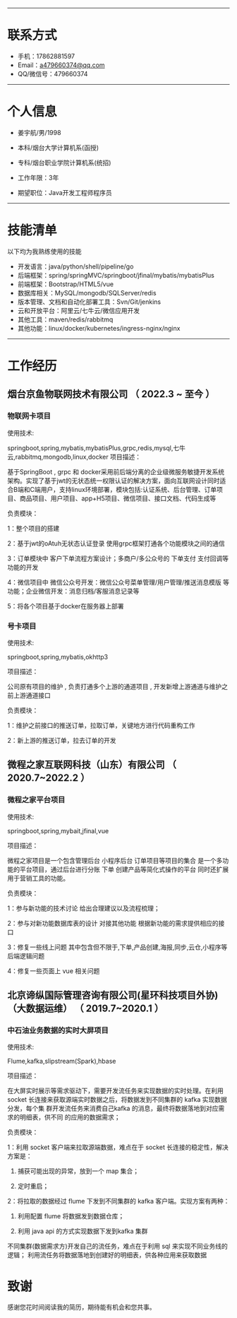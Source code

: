 
---
# 联系方式

- 手机：17862881597 
- Email：a479660374@qq.com 
- QQ/微信号：479660374

---

# 个人信息

 - 姜宇航/男/1998 
 - 本科/烟台大学计算机系(函授)
 - 专科/烟台职业学院计算机系(统招) 
 - 工作年限：3年

 - 期望职位：Java开发工程师程序员

---

# 技能清单

以下均为我熟练使用的技能

- 开发语言：java/python/shell/pipeline/go
- 后端框架：spring/springMVC/springboot/jfinal/mybatis/mybatisPlus
- 前端框架：Bootstrap/HTML5/vue
- 数据库相关：MySQL/mongodb/SQLServer/redis
- 版本管理、文档和自动化部署工具：Svn/Git/jenkins
- 云和开放平台：阿里云/七牛云/微信应用开发
- 其他工具：maven/redis/rabbitmq
- 其他功能：linux/docker/kubernetes/ingress-nginx/nginx

---


# 工作经历


## 烟台京鱼物联网技术有限公司 （ 2022.3 ~ 至今 ）

### 物联网卡项目
使用技术:

  springboot,spring,mybatis,mybatisPlus,grpc,redis,mysql,七牛云,rabbitmq,mongodb,linux,docker
项目描述：

  基于SpringBoot , grpc 和 docker采用前后端分离的企业级微服务敏捷开发系统架构。实现了基于jwt的无状态统一权限认证的解决方案，面向互联网设计同时适合B端和C端用户，支持linux环境部署，模块包括:认证系统、后台管理、订单项目、商品项目、用户项目、app+H5项目、微信项目、接口文档、代码生成等
  
负责模块：

   1：整个项目的搭建
    
   2：基于jwt的oAtuh无状态认证登录 使用grpc框架打通各个功能模块之间的通信
    
   3：订单模块中 客户下单流程方案设计；多商户/多公众号的 下单支付 支付回调等功能的开发
    
   4：微信项目中 微信公众号开发：微信公众号菜单管理/用户管理/推送消息模版 等功能；企业微信开发：消息归档/客服消息记录等
    
   5：将各个项目基于docker在服务器上部署
    
 

### 号卡项目 

使用技术:

  springboot,spring,mybatis,okhttp3
  
项目描述：

  公司原有项目的维护 , 负责打通多个上游的通道项目 , 开发新增上游通道与维护之前上游通道接口
  
负责模块：

   1：维护之前接口的推送订单，拉取订单，关键地方进行代码重构工作
    
   2：新上游的推送订单，拉去订单的开发
    


 
## 微程之家互联网科技（山东）有限公司 （ 2020.7~2022.2 ）

### 微程之家平台项目

使用技术:

  springboot,spring,mybait,jfinal,vue 
  
项目描述：

  微程之家项目是一个包含管理后台 小程序后台 订单项目等项目的集合 是一个多功能的平台项目，通过后台进行分账 下单 创建产品等简化式操作的平台 同时还扩展用于营销工具的功能。
  
负责模块：

 1：参与新功能的技术讨论 给出合理建议以及流程梳理；
  
 2：参与对新功能数据库表的设计 对接其他功能 根据新功能的需求提供相应的接口
  
 3：修复一些线上问题 其中包含但不限于,下单,产品创建,海报,同步,云仓,小程序等后端逻辑问题
  
 4：修复一些页面上 vue 相关问题
  



## 北京谛纵国际管理咨询有限公司(星环科技项目外协) （大数据运维） （ 2019.7~2020.1 ）


### 中石油业务数据的实时大屏项目

使用技术:

  Flume,kafka,slipstream(Spark),hbase
  
项目描述：

  在大屏实时展示等需求驱动下，需要开发流任务来实现数据的实时处理。在利用 socket 长连接来获取源端实时数据之后，将数据发到不同集群的 kafka 实现数据分发，每个集 群开发流任务来消费自己kafka 的消息，最终将数据落地到对应需求的明细表，供不同 的应用的数据需求；
  
负责模块：

 1：利用 socket 客户端来拉取源端数据，难点在于 socket 长连接的稳定性，解决方案是：
  
   1.	捕获可能出现的异常，放到一个 map 集合；
    
   2.	定时重启；
    
 2：将拉取的数据经过 flume 下发到不同集群的 kafka 客户端。实现方案有两种：
  
   1.	利用配置 flume 将数据发到数据仓库；
    
   2.	利用 java api 的方式实现数据下发到kafka 集群
    
 不同集群(数据需求方)开发自己的流任务，难点在于利用 sql 来实现不同业务线的逻辑； 利用流任务将数据落地到创建好的明细表，供各种应用来获取数据
  


# 致谢

感谢您花时间阅读我的简历，期待能有机会和您共事。
